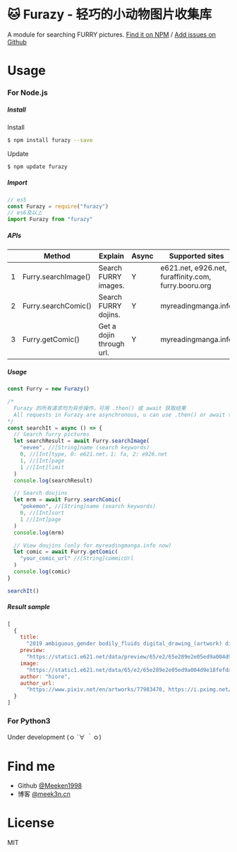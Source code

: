 # 🐱 Furazy - 轻巧的小动物图片收集库

A module for searching FURRY pictures.
[Find it on NPM](https://www.npmjs.com/package/furazy) / [Add issues on Github](https://github.com/Meeken1998/furazy-spider/issues)

# Usage

### For Node.js

##### Install

Install

```bash
$ npm install furazy --save
```

Update

```bash
$ npm update furazy
```


##### Import

```js
// es5
const Furazy = require("furazy")
// es6及以上
import Furazy from "furazy"
```

##### APIs

|     | Method              | Explain                  | Async | Supported sites                                      | Version |
| --- | ------------------- | ------------------------ | ----- | ---------------------------------------------------- | ------- |
| 1   | Furry.searchImage() | Search FURRY images.     | Y     | e621.net, e926.net, furaffinity.com, furry.booru.org | v0.1.6  |
| 2   | Furry.searchComic() | Search FURRY dojins.     | Y     | myreadingmanga.info                                  | v0.1.0  |
| 3   | Furry.getComic()    | Get a dojin through url. | Y     | myreadingmanga.info                                  | v0.1.0  |

##### Usage

```js
const Furry = new Furazy()

/*
  Furazy 的所有请求均为异步操作，可用 .then() 或 await 获取结果
  All requests in Furazy are asynchronous, u can use .then() or await to get results.
*/
const searchIt = async () => {
  // Search furry pictures
  let searchResult = await Furry.searchImage(
    "eevee", //[String]name (search keywords)
    0, //[Int]type, 0: e621.net，1: fa, 2: e926.net
    1, //[Int]page
    1 //[Int]limit
  )
  console.log(searchResult)

  // Search doujins
  let mrm = await Furry.searchComic(
    "pokemon", //[String]name (search keywords)
    0, //[Int]sort
    1 //[Int]page
  )
  console.log(mrm)

  // View doujins (only for myreadingmanga.info now)
  let comic = await Furry.getComic(
    "your_comic_url" //[String]commicUrl
  )
  console.log(comic)
}

searchIt()
```

##### Result sample

```js
[
  {
    title:
      "2019 ambiguous_gender bodily_fluids digital_drawing_(artwork) digital_media_(artwork) dragon dragonite drooling duo eevee feral hiore hi_res imminent_vore larger_pred licking licking_lips macro mammal nintendo oral_vore pokémon pokémon_(species) saliva simple_background size_difference slightly_chubby soft_vore tongue tongue_out video_games vore white_background",
    preview:
      "https://static1.e621.net/data/preview/65/e2/65e289e2e05ed9a004d9e18fefda2962.jpg",
    image:
      "https://static1.e621.net/data/65/e2/65e289e2e05ed9a004d9e18fefda2962.png",
    author: "hiore",
    author_url:
      "https://www.pixiv.net/en/artworks/77983470, https://i.pximg.net/img-original/img/2019/11/25/03/37/25/77983470_p2.png, https://www.pixiv.net/member.php?id=45363288, https://twitter.com/D0Sd0ou3fm1R1rB/status/1196483299465519105"
  }
]
```

### For Python3

Under development (ｏ ´∀ ｀ｏ)

# Find me

- Github [@Meeken1998](https://github.com/Meeken1998)
- 博客 [@meek3n.cn](https://meek3n.cn)

# License

MIT
